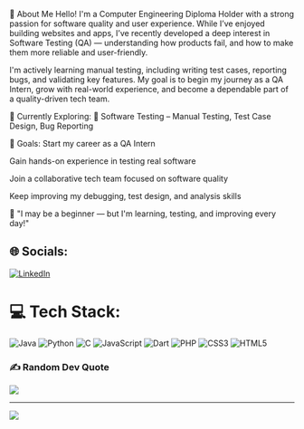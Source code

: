 👋 About Me
Hello! I'm a Computer Engineering Diploma Holder with a strong passion for software quality and user experience. While I’ve enjoyed building websites and apps, I’ve recently developed a deep interest in Software Testing (QA) — understanding how products fail, and how to make them more reliable and user-friendly.

I'm actively learning manual testing, including writing test cases, reporting bugs, and validating key features. My goal is to begin my journey as a QA Intern, grow with real-world experience, and become a dependable part of a quality-driven tech team.


🧠 Currently Exploring:
🧪 Software Testing – Manual Testing, Test Case Design, Bug Reporting


🌱 Goals:
Start my career as a QA Intern

Gain hands-on experience in testing real software

Join a collaborative tech team focused on software quality

Keep improving my debugging, test design, and analysis skills


🚀 "I may be a beginner — but I'm learning, testing, and improving every day!"



## 🌐 Socials:
[![LinkedIn](https://img.shields.io/badge/LinkedIn-%230077B5.svg?logo=linkedin&logoColor=white)](https://linkedin.com/in/arjun-p-o) 

# 💻 Tech Stack:
![Java](https://img.shields.io/badge/java-%23ED8B00.svg?style=for-the-badge&logo=openjdk&logoColor=white) ![Python](https://img.shields.io/badge/python-3670A0?style=for-the-badge&logo=python&logoColor=ffdd54) ![C](https://img.shields.io/badge/c-%2300599C.svg?style=for-the-badge&logo=c&logoColor=white) ![JavaScript](https://img.shields.io/badge/javascript-%23323330.svg?style=for-the-badge&logo=javascript&logoColor=%23F7DF1E) ![Dart](https://img.shields.io/badge/dart-%230175C2.svg?style=for-the-badge&logo=dart&logoColor=white) ![PHP](https://img.shields.io/badge/php-%23777BB4.svg?style=for-the-badge&logo=php&logoColor=white) ![CSS3](https://img.shields.io/badge/css3-%231572B6.svg?style=for-the-badge&logo=css3&logoColor=white) ![HTML5](https://img.shields.io/badge/html5-%23E34F26.svg?style=for-the-badge&logo=html5&logoColor=white)

### ✍️ Random Dev Quote
![](https://quotes-github-readme.vercel.app/api?type=horizontal&theme=radical)

---
[![](https://visitcount.itsvg.in/api?id=arjun-po&icon=0&color=0)](https://visitcount.itsvg.in)

<!-- Proudly created with GPRM ( https://gprm.itsvg.in ) -->
